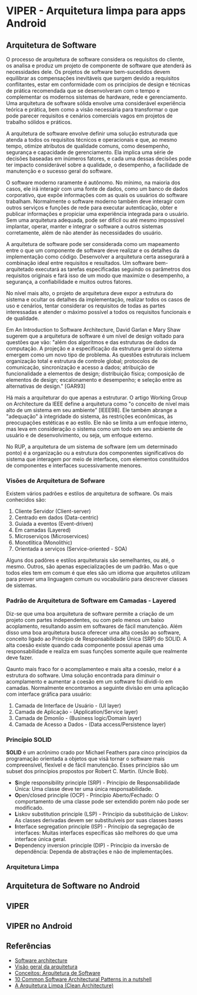 # VIPER - Arquitetura limpa para apps Android

## Arquitetura de Software

O processo de arquitetura de software considera os requisitos do cliente, os analisa e produz um projeto de componente de software que atenderá às necessidades dele. Os projetos de software bem-sucedidos devem equilibrar as compensações inevitáveis que surgem devido a requisitos conflitantes, estar em conformidade com os princípios de design e técnicas de prática recomendada que se desenvolveram com o tempo e complementar os modernos sistemas de hardware, rede e gerenciamento. Uma arquitetura de software sólida envolve uma considerável experiência teórica e prática, bem como a visão necessária para transformar o que pode parecer requisitos e cenários comerciais vagos em projetos de trabalho sólidos e práticos.

A arquitetura de software envolve definir uma solução estruturada que atenda a todos os requisitos técnicos e operacionais e que, ao mesmo tempo, otimize atributos de qualidade comuns, como desempenho, segurança e capacidade de gerenciamento. Ela implica uma série de decisões baseadas em inúmeros fatores, e cada uma dessas decisões pode ter impacto considerável sobre a qualidade, o desempenho, a facilidade de manutenção e o sucesso geral do software.

O software moderno raramente é autônomo. No mínimo, na maioria dos casos, ele irá interagir com uma fonte de dados, como um banco de dados corporativo, que expõe informações com as quais os usuários do software trabalham. Normalmente o software moderno também deve interagir com outros serviços e funções de rede para executar autenticação, obter e publicar informações e propiciar uma experiência integrada para o usuário. Sem uma arquitetura adequada, pode ser difícil ou até mesmo impossível implantar, operar, manter e integrar o software a outros sistemas corretamente, além de não atender às necessidades do usuário.

A arquitetura de software pode ser considerada como um mapeamento entre o que um componente de software deve realizar e os detalhes da implementação como código. Desenvolver a arquitetura certa assegurará a combinação ideal entre requisitos e resultados. Um software bem-arquitetado executará as tarefas especificadas seguindo os parâmetros dos requisitos originais e fará isso de um modo que maximize o desempenho, a segurança, a confiabilidade e muitos outros fatores.

No nível mais alto, o projeto de arquitetura deve expor a estrutura do sistema e ocultar os detalhes da implementação, realizar todos os casos de uso e cenários, tentar considerar os requisitos de todas as partes interessadas e atender o máximo possível a todos os requisitos funcionais e de qualidade.

Em An Introduction to Software Architecture, David Garlan e Mary Shaw sugerem que a arquitetura de software é um nível de design voltado para questões que vão: "além dos algoritmos e das estruturas de dados da computação. A projeção e a especificação da estrutura geral do sistema emergem como um novo tipo de problema. As questões estruturais incluem organização total e estrutura de controle global; protocolos de comunicação, sincronização e acesso a dados; atribuição de funcionalidade a elementos de design; distribuição física; composição de elementos de design; escalonamento e desempenho; e seleção entre as alternativas de design." [GAR93]

Há mais a arquiteturar do que apenas a estruturar. O artigo Working Group on Architecture da IEEE define a arquitetura como "o conceito de nível mais alto de um sistema em seu ambiente" [IEEE98]. Ele também abrange a "adequação" à integridade do sistema, às restrições econômicas, às preocupações estéticas e ao estilo. Ele não se limita a um enfoque interno, mas leva em consideração o sistema como um todo em seu ambiente de usuário e de desenvolvimento, ou seja, um enfoque externo.

No RUP, a arquitetura de um sistema de software (em um determinado ponto) é a organização ou a estrutura dos componentes significativos do sistema que interagem por meio de interfaces, com elementos constituídos de componentes e interfaces sucessivamente menores.

### Visões de Arquitetura de Sofware

Existem vários padrões e estilos de arquitetura de software. Os mais conhecidos são:

1. Cliente Servidor (Client-server)
2. Centrado em dados (Data-centric)
3. Guiada a eventos (Event-driven)
4. Em camadas (Layered)
5. Microserviços (Microservices)
6. Monotlítica (Monolithic)
7. Orientada a serviços (Service-oriented - SOA)

Alguns dos padõres e estilos arquiteturais são semelhantes, ou até, o mesmo. Outros, são apenas especializações de um padrão. Mas o que todos eles tem em comum é que eles são um idioma que arquitetos utilizam para prover uma linguagem comum ou vocabulário para descrever classes de sistemas.

### Padrão de Arquitetura de Software em Camadas - Layered

Diz-se que uma boa arquitetura de software permite a criação de um projeto com partes independentes, ou com pelo menos um baixo acoplamento, resultando assim em softwares de fácil manutenção. Além disso uma boa arquitetura busca oferecer uma alta coesão ao software, conceito ligado ao Princípio de Responsabilidade Única (SRP) do SOLID. A alta coesão existe quando cada componente possui apenas uma responsabilidade e realiza em suas funções somente aquile que realmente deve fazer.

Qaunto mais fraco for o acomplamenteo e mais alta a coesão, melor é a estrutura do software. Uma solução encontrada para diminuir o acomplamento e aumentar a coesão em um software foi dividí-lo em camadas. Normalmente encontramos a seguinte divisão em uma aplicação com interface gráfica para usuário:

1. Camada de Interface de Usuário - (UI layer)
2. Camada de Aplicação - (Application/Service layer)
3. Camada de Dmoníio - (Business logic/Domain layer)
4. Camada de Acesso a Dados - (Data access/Persistence layer)

### Princípio SOLID

__SOLID__ é um acrônimo crado por Michael Feathers para cinco princípios da programação orientada a objetos que visã tornar o software mais compreensível, flexível e de fácil manutenção. Esses princípios são um subset dos princípios propostos por Robert C. Martin. (Uncle Bob).

- **S**ingle responsibility principle (SRP) - Princípio de Responsabilidade Única: Uma classe deve ter uma única responsabilidade.
- **O**pen/closed principle (OCP) - Princípio Aberto/Fechado: O comportamento de uma classe pode ser extendido porém não pode ser modificado.
- **L**iskov substitution principle (LSP) - Princípio da substituição de Liskov: As classes derivadas devem ser substituíveis por suas classes bases
- **I**nterface segregation principle (ISP) - Princípio da segregação de interfaces: Muitas interfaces específicas são melhores do que uma interface única geral.
- **D**ependency inversion principle (DIP) - Princípio da inversão de dependência: Dependa de abstrações e não de implementações.

### Arquitetura Limpa

## Arquitetura de Software no Android

## VIPER

## VIPER no Android

## Referências

- [Software architecture](https://en.wikipedia.org/wiki/Software_architecture)
- [Visão geral da arquitetura](https://msdn.microsoft.com/pt-br/hh144976.aspx)
- [Conceitos:  Arquitetura de Software](http://www.funpar.ufpr.br:8080/rup/process/workflow/ana_desi/co_swarch.htm)
- [10 Common Software Architectural Patterns in a nutshell](https://towardsdatascience.com/10-common-software-architectural-patterns-in-a-nutshell-a0b47a1e9013)
- [A Arquitetura Limpa (Clean Architecture)](https://medium.com/@mycaellmoura/a-arquitetura-limpa-clean-architecture-7902846bffa8)